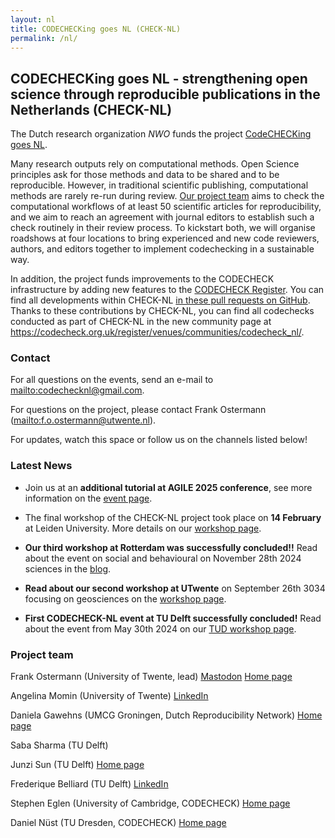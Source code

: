 ```yaml
---
layout: nl
title: CODECHECKing goes NL (CHECK-NL)
permalink: /nl/
---
```


## CODECHECKing goes NL - strengthening open science through reproducible publications in the Netherlands (CHECK-NL)

The Dutch research organization *NWO* funds the project [CodeCHECKing goes NL](https://www.nwo.nl/projecten/osf232063).

Many research outputs rely on computational methods.
Open Science principles ask for those methods and data to be shared and to be reproducible.
However, in traditional scientific publishing, computational methods are rarely re-run during review.
[Our project team](#meet-the-project-team) aims to check the computational workflows of at least 50 scientific articles for reproducibility, and we aim to reach an agreement with journal editors to establish such a check routinely in their review process.
To kickstart both, we will organise roadshows at four locations to bring experienced and new code reviewers, authors, and editors together to implement codechecking in a sustainable way.

In addition, the project funds improvements to the CODECHECK infrastructure by adding new features to the [CODECHECK Register](/register/).
You can find all developments within CHECK-NL [in these pull requests on GitHub](https://github.com/codecheckers/register/pulls?q=is%3Apr+label%3Acheck-nl+).
Thanks to these contributions by CHECK-NL, you can find all codechecks conducted as part of CHECK-NL in the new community page at <https://codecheck.org.uk/register/venues/communities/codecheck_nl/>.

### Contact

For all questions on the events, send an e-mail to <mailto:codechecknl@gmail.com>.

For questions on the project, please contact Frank Ostermann (<mailto:f.o.ostermann@utwente.nl>).

For updates, watch this space or follow us on the channels listed below!

### Latest News

- Join us at an **additional tutorial at AGILE 2025 conference**, see more information on the [event page](/nl/agilegis-2025.html).

- The final workshop of the CHECK-NL project took place on **14 February** at Leiden University. More details on our [workshop page](/nl/workshop4.html).
  
- **Our third workshop at Rotterdam was successfully concluded!!** Read about the event on social and behavioural on November 28th 2024 sciences in the [blog](/nl/workshop3.html).

- **Read about our second workshop at UTwente** on September 26th 3034 focusing on geosciences on the [workshop page](/nl/workshop2.html).

- **First CODECHECK-NL event at TU Delft successfully concluded!** Read about the event from May 30th 2024 on our [TUD workshop page](/nl/workshop1.html).

### Project team

Frank Ostermann (University of Twente, lead)
[Mastodon](https://mstdn.social/@f_ostermann)
[Home page](https://research.utwente.nl/en/persons/frank-ostermann)

Angelina Momin (University of Twente)
[LinkedIn](https://www.linkedin.com/in/angelina-momin)

Daniela Gawehns (UMCG Groningen, Dutch Reproducibility Network)
[Home page](https://danielagawehns.github.io/)

Saba Sharma (TU Delft)

Junzi Sun (TU Delft)
[Home page](https://junzis.com/)

Frederique Belliard (TU Delft)
[LinkedIn](https://www.linkedin.com/in/fredbelliard/)

Stephen Eglen (University of Cambridge, CODECHECK)
[Home page](https://sje30.github.io)

Daniel Nüst (TU Dresden, CODECHECK)
[Home page](https://nordholmen.net/)
